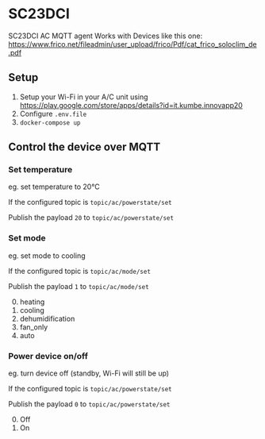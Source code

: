 # SC23DCI
SC23DCI AC MQTT agent
Works with Devices like this one: https://www.frico.net/fileadmin/user_upload/frico/Pdf/cat_frico_soloclim_de.pdf

## Setup

1. Setup your Wi-Fi in your A/C unit using https://play.google.com/store/apps/details?id=it.kumbe.innovapp20
2. Configure ```.env.file```
3. ```docker-compose up```

## Control the device over MQTT

### Set temperature

eg. set temperature to 20°C

If the configured topic is ```topic/ac/powerstate/set```

 Publish the payload ```20``` to ```topic/ac/powerstate/set```
 
### Set mode

eg. set mode to cooling

If the configured topic is ```topic/ac/mode/set```

Publish the payload ```1``` to ```topic/ac/mode/set```

0. heating
1. cooling
3. dehumidification
4. fan_only
5. auto
 
### Power device on/off

eg. turn device off (standby, Wi-Fi will still be up)

If the configured topic is ```topic/ac/powerstate/set```

Publish the payload ```0``` to ```topic/ac/powerstate/set```

0. Off
1. On
